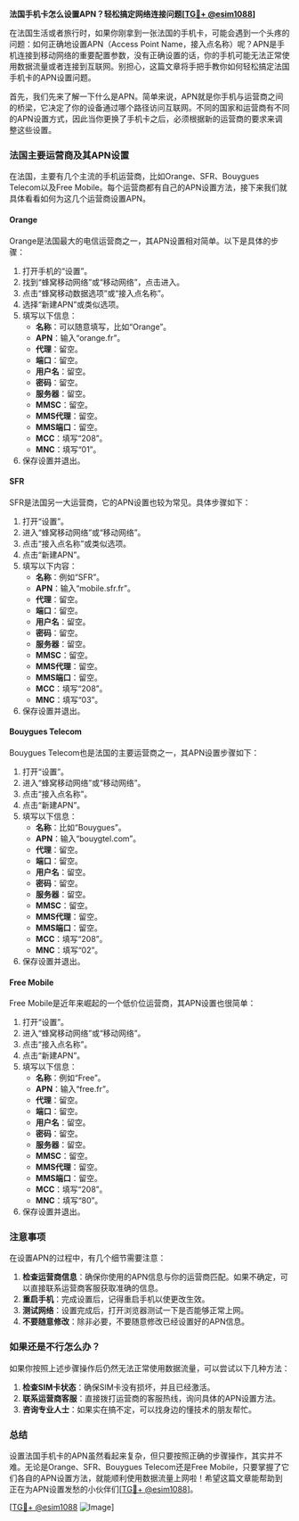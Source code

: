 **法国手机卡怎么设置APN？轻松搞定网络连接问题[[TG💪+ @esim1088](https://t.me/s/esim1088)]**

在法国生活或者旅行时，如果你刚拿到一张法国的手机卡，可能会遇到一个头疼的问题：如何正确地设置APN（Access Point Name，接入点名称）呢？APN是手机连接到移动网络的重要配置参数，没有正确设置的话，你的手机可能无法正常使用数据流量或者连接到互联网。别担心，这篇文章将手把手教你如何轻松搞定法国手机卡的APN设置问题。

首先，我们先来了解一下什么是APN。简单来说，APN就是你手机与运营商之间的桥梁，它决定了你的设备通过哪个路径访问互联网。不同的国家和运营商有不同的APN设置方式，因此当你更换了手机卡之后，必须根据新的运营商的要求来调整这些设置。

### 法国主要运营商及其APN设置

在法国，主要有几个主流的手机运营商，比如Orange、SFR、Bouygues Telecom以及Free Mobile。每个运营商都有自己的APN设置方法，接下来我们就具体看看如何为这几个运营商设置APN。

#### Orange
Orange是法国最大的电信运营商之一，其APN设置相对简单。以下是具体的步骤：

1. 打开手机的“设置”。
2. 找到“蜂窝移动网络”或“移动网络”，点击进入。
3. 点击“蜂窝移动数据选项”或“接入点名称”。
4. 选择“新建APN”或类似选项。
5. 填写以下信息：
   - **名称**：可以随意填写，比如“Orange”。
   - **APN**：输入“orange.fr”。
   - **代理**：留空。
   - **端口**：留空。
   - **用户名**：留空。
   - **密码**：留空。
   - **服务器**：留空。
   - **MMSC**：留空。
   - **MMS代理**：留空。
   - **MMS端口**：留空。
   - **MCC**：填写“208”。
   - **MNC**：填写“01”。
6. 保存设置并退出。

#### SFR
SFR是法国另一大运营商，它的APN设置也较为常见。具体步骤如下：

1. 打开“设置”。
2. 进入“蜂窝移动网络”或“移动网络”。
3. 点击“接入点名称”或类似选项。
4. 点击“新建APN”。
5. 填写以下内容：
   - **名称**：例如“SFR”。
   - **APN**：输入“mobile.sfr.fr”。
   - **代理**：留空。
   - **端口**：留空。
   - **用户名**：留空。
   - **密码**：留空。
   - **服务器**：留空。
   - **MMSC**：留空。
   - **MMS代理**：留空。
   - **MMS端口**：留空。
   - **MCC**：填写“208”。
   - **MNC**：填写“03”。
6. 保存设置并退出。

#### Bouygues Telecom
Bouygues Telecom也是法国的主要运营商之一，其APN设置步骤如下：

1. 打开“设置”。
2. 进入“蜂窝移动网络”或“移动网络”。
3. 点击“接入点名称”。
4. 点击“新建APN”。
5. 填写以下信息：
   - **名称**：比如“Bouygues”。
   - **APN**：输入“bouygtel.com”。
   - **代理**：留空。
   - **端口**：留空。
   - **用户名**：留空。
   - **密码**：留空。
   - **服务器**：留空。
   - **MMSC**：留空。
   - **MMS代理**：留空。
   - **MMS端口**：留空。
   - **MCC**：填写“208”。
   - **MNC**：填写“02”。
6. 保存设置并退出。

#### Free Mobile
Free Mobile是近年来崛起的一个低价位运营商，其APN设置也很简单：

1. 打开“设置”。
2. 进入“蜂窝移动网络”或“移动网络”。
3. 点击“接入点名称”。
4. 点击“新建APN”。
5. 填写以下信息：
   - **名称**：例如“Free”。
   - **APN**：输入“free.fr”。
   - **代理**：留空。
   - **端口**：留空。
   - **用户名**：留空。
   - **密码**：留空。
   - **服务器**：留空。
   - **MMSC**：留空。
   - **MMS代理**：留空。
   - **MMS端口**：留空。
   - **MCC**：填写“208”。
   - **MNC**：填写“80”。
6. 保存设置并退出。

### 注意事项

在设置APN的过程中，有几个细节需要注意：

1. **检查运营商信息**：确保你使用的APN信息与你的运营商匹配。如果不确定，可以直接联系运营商客服获取准确的信息。
2. **重启手机**：完成设置后，记得重启手机以使更改生效。
3. **测试网络**：设置完成后，打开浏览器测试一下是否能够正常上网。
4. **不要随意修改**：除非必要，不要随意修改已经设置好的APN信息。

### 如果还是不行怎么办？

如果你按照上述步骤操作后仍然无法正常使用数据流量，可以尝试以下几种方法：

1. **检查SIM卡状态**：确保SIM卡没有损坏，并且已经激活。
2. **联系运营商客服**：直接拨打运营商的客服热线，询问具体的APN设置方法。
3. **咨询专业人士**：如果实在搞不定，可以找身边的懂技术的朋友帮忙。

### 总结

设置法国手机卡的APN虽然看起来复杂，但只要按照正确的步骤操作，其实并不难。无论是Orange、SFR、Bouygues Telecom还是Free Mobile，只要掌握了它们各自的APN设置方法，就能顺利使用数据流量上网啦！希望这篇文章能帮助到正在为APN设置发愁的小伙伴们[[TG💪+ @esim1088](https://t.me/s/esim1088)]。

[[TG💪+ @esim1088](https://t.me/s/esim1088) ![Image](https://i.postimg.cc/4NQfJmqS/Snipaste-2025-05-13-00-14-12.png)]